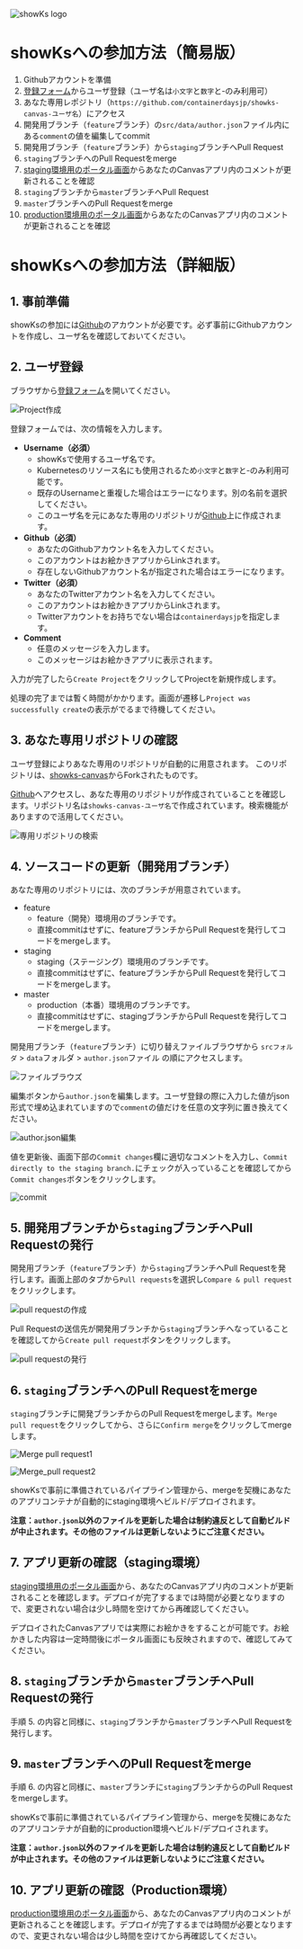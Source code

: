 ![showKs logo](./images/showKs_logo.png)

# showKsへの参加方法（簡易版）

1. Githubアカウントを準備
2. [登録フォーム](https://form.showks.containerdays.jp/)からユーザ登録（ユーザ名は`小文字`と`数字`と`ｰ`のみ利用可）
3. あなた専用レポジトリ（`https://github.com/containerdaysjp/showks-canvas-ユーザ名`）にアクセス
4. 開発用ブランチ（`feature`ブランチ）の`src/data/author.json`ファイル内にある`comment`の値を編集してcommit
5. 開発用ブランチ（`feature`ブランチ）から`staging`ブランチへPull Request
6. `staging`ブランチへのPull Requestをmerge
7. [staging環境用のポータル画面](https://portal.stg.showks.containerdays.jp)からあなたのCanvasアプリ内のコメントが更新されることを確認
8. `staging`ブランチから`master`ブランチへPull Request
9. `master`ブランチへのPull Requestをmerge
10. [production環境用のポータル画面](https://portal.prod.showks.containerdays.jp)からあなたのCanvasアプリ内のコメントが更新されることを確認

# showKsへの参加方法（詳細版）

## 1. 事前準備

showKsの参加には[Github](https://github.com)のアカウントが必要です。必ず事前にGithubアカウントを作成し、ユーザ名を確認しておいてください。

## 2. ユーザ登録

ブラウザから[登録フォーム](https://form.showks.containerdays.jp/)を開いてください。

![Project作成](./images/newProject.png)

登録フォームでは、次の情報を入力します。

- **Username（必須）**
    - showKsで使用するユーザ名です。
    - Kubernetesのリソース名にも使用されるため`小文字`と`数字`と`ｰ`のみ利用可能です。
    - 既存のUsernameと重複した場合はエラーになります。別の名前を選択してください。
    - このユーザ名を元にあなた専用のリポジトリが[Github](https://github.com/containerdaysjp)上に作成されます。
- **Github（必須）**
    - あなたのGithubアカウント名を入力してください。
    - このアカウントはお絵かきアプリからLinkされます。
    - 存在しないGithubアカウント名が指定された場合はエラーになります。
- **Twitter（必須）**
    - あなたのTwitterアカウント名を入力してください。
    - このアカウントはお絵かきアプリからLinkされます。
    - Twitterアカウントをお持ちでない場合は`containerdaysjp`を指定します。
- **Comment**
    - 任意のメッセージを入力します。
    - このメッセージはお絵かきアプリに表示されます。

入力が完了したら`Create Project`をクリックしてProjectを新規作成します。

処理の完了までは暫く時間がかかります。画面が遷移し`Project was successfully create`の表示がでるまで待機してください。

## 3. あなた専用リポジトリの確認

ユーザ登録によりあなた専用のリポジトリが自動的に用意されます。
このリポジトリは、[showks-canvas](https://github.com/containerdaysjp/showks-canvas)からForkされたものです。

[Github](https://github.com/containerdaysjp)へアクセスし、あなた専用のリポジトリが作成されていることを確認します。リポジトリ名は`showks-canvas-ユーザ名`で作成されています。検索機能がありますので活用してください。

![専用リポジトリの検索](./images/searchRepository.png)

## 4. ソースコードの更新（開発用ブランチ）

あなた専用のリポジトリには、次のブランチが用意されています。

- feature
    - feature（開発）環境用のブランチです。
    - 直接commitはせずに、featureブランチからPull Requestを発行してコードをmergeします。
- staging
    - staging（ステージング）環境用のブランチです。
    - 直接commitはせずに、featureブランチからPull Requestを発行してコードをmergeします。
- master
    - production（本番）環境用のブランチです。
    - 直接commitはせずに、stagingブランチからPull Requestを発行してコードをmergeします。

開発用ブランチ（`feature`ブランチ）に切り替えファイルブラウザから `srcフォルダ` > `data`フォルダ > `author.json`ファイル の順にアクセスします。

![ファイルブラウズ](./images/file_browse.png)

編集ボタンから`author.json`を編集します。ユーザ登録の際に入力した値がjson形式で埋め込まれていますので`comment`の値だけを任意の文字列に置き換えてください。

![author.json編集](./images/edit_author_json.png)

値を更新後、画面下部の`Commit changes`欄に適切なコメントを入力し、`Commit directly to the staging branch.`にチェックが入っていることを確認してから`Commit changes`ボタンをクリックします。

![commit](./images/commit.png)

## 5. 開発用ブランチから`staging`ブランチへPull Requestの発行

開発用ブランチ（`feature`ブランチ）から`staging`ブランチへPull Requestを発行します。画面上部のタブから`Pull requests`を選択し`Compare & pull request`をクリックします。

![pull requestの作成](./images/new_pull_request.png)

Pull Requestの送信先が開発用ブランチから`staging`ブランチへなっていることを確認してから`Create pull request`ボタンをクリックします。

![pull requestの発行](./images/create_pr.png)

## 6. `staging`ブランチへのPull Requestをmerge

`staging`ブランチに開発ブランチからのPull Requestをmergeします。`Merge pull request`をクリックしてから、さらに`Confirm merge`をクリックしてmergeします。

![Merge pull request1](./images/merge_pr1.png)

![Merge_pull request2](./images/merge_pr2.png)

showKsで事前に準備されているパイプライン管理から、mergeを契機にあなたのアプリコンテナが自動的にstaging環境へビルド/デプロイされます。

**注意：`author.json`以外のファイルを更新した場合は制約違反として自動ビルドが中止されます。その他のファイルは更新しないようにご注意ください。**

## 7. アプリ更新の確認（staging環境）

[staging環境用のポータル画面](https://portal.stg.showks.containerdays.jp)から、あなたのCanvasアプリ内のコメントが更新されることを確認します。デプロイが完了するまでは時間が必要となりますので、変更されない場合は少し時間を空けてから再確認してください。

デプロイされたCanvasアプリでは実際にお絵かきをすることが可能です。お絵かきした内容は一定時間後にポータル画面にも反映されますので、確認してみてください。

## 8. `staging`ブランチから`master`ブランチへPull Requestの発行

手順 5. の内容と同様に、`staging`ブランチから`master`ブランチへPull Requestを発行します。

## 9. `master`ブランチへのPull Requestをmerge

手順 6. の内容と同様に、`master`ブランチに`staging`ブランチからのPull Requestをmergeします。

showKsで事前に準備されているパイプライン管理から、mergeを契機にあなたのアプリコンテナが自動的にproduction環境へビルド/デプロイされます。

**注意：`author.json`以外のファイルを更新した場合は制約違反として自動ビルドが中止されます。その他のファイルは更新しないようにご注意ください。**


## 10. アプリ更新の確認（Production環境）

[production環境用のポータル画面](https://portal.showks.containerdays.jp)から、あなたのCanvasアプリ内のコメントが更新されることを確認します。デプロイが完了するまでは時間が必要となりますので、変更されない場合は少し時間を空けてから再確認してください。
